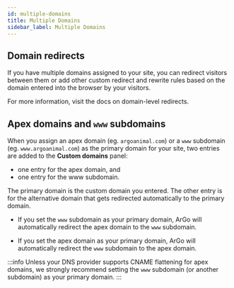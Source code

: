 ```yaml
---
id: multiple-domains
title: Multiple Domains
sidebar_label: Multiple Domains
---
```


<!-- In ArGo, all the domains will be pointed to the latest deployed transaction in Arweave. -->

## Domain redirects

If you have multiple domains assigned to your site, you can redirect visitors between them or add other custom redirect and rewrite rules based on the domain entered into the browser by your visitors.

For more information, visit the docs on domain-level redirects.

## Apex domains and `www` subdomains

When you assign an apex domain (eg. `argoanimal.com`) or a `www` subdomain (eg. `www.argoanimal.com`) as the primary domain for your site, two entries are added to the **Custom domains** panel:

- one entry for the apex domain, and
- one entry for the www subdomain.

The primary domain is the custom domain you entered. The other entry is for the alternative domain that gets redirected automatically to the primary domain.

- If you set the `www` subdomain as your primary domain, ArGo will automatically redirect the apex domain to the `www` subdomain.

- If you set the apex domain as your primary domain, ArGo will automatically redirect the `www` subdomain to the apex domain.

:::info
Unless your DNS provider supports CNAME flattening for apex domains, we strongly recommend setting the `www` subdomain (or another subdomain) as your primary domain.
:::
